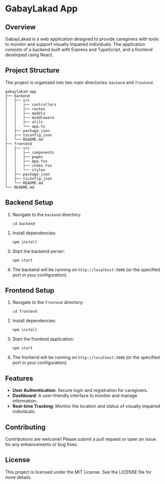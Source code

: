 # GabayLakad App

## Overview
GabayLakad is a web application designed to provide caregivers with tools to monitor and support visually impaired individuals. The application consists of a backend built with Express and TypeScript, and a frontend developed using React.

## Project Structure
The project is organized into two main directories: `backend` and `frontend`.

```
gabaylakad-app
├── backend
│   ├── src
│   │   ├── controllers
│   │   ├── routes
│   │   ├── models
│   │   ├── middleware
│   │   ├── utils
│   │   └── app.ts
│   ├── package.json
│   ├── tsconfig.json
│   └── README.md
├── frontend
│   ├── src
│   │   ├── components
│   │   ├── pages
│   │   ├── App.tsx
│   │   ├── index.tsx
│   │   └── styles
│   ├── package.json
│   ├── tsconfig.json
│   └── README.md
└── README.md
```

## Backend Setup
1. Navigate to the `backend` directory:
   ```
   cd backend
   ```

2. Install dependencies:
   ```
   npm install
   ```

3. Start the backend server:
   ```
   npm start
   ```

4. The backend will be running on `http://localhost:5000` (or the specified port in your configuration).

## Frontend Setup
1. Navigate to the `frontend` directory:
   ```
   cd frontend
   ```

2. Install dependencies:
   ```
   npm install
   ```

3. Start the frontend application:
   ```
   npm start
   ```

4. The frontend will be running on `http://localhost:3000` (or the specified port in your configuration).

## Features
- **User Authentication**: Secure login and registration for caregivers.
- **Dashboard**: A user-friendly interface to monitor and manage information.
- **Real-time Tracking**: Monitor the location and status of visually impaired individuals.

## Contributing
Contributions are welcome! Please submit a pull request or open an issue for any enhancements or bug fixes.

## License
This project is licensed under the MIT License. See the LICENSE file for more details.